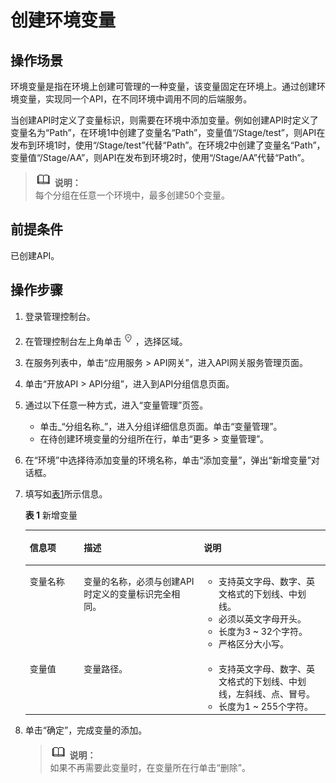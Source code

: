 # 创建环境变量<a name="apig-zh-ug-180307016"></a>

## 操作场景<a name="section1165405311210"></a>

环境变量是指在环境上创建可管理的一种变量，该变量固定在环境上。通过创建环境变量，实现同一个API，在不同环境中调用不同的后端服务。

当创建API时定义了变量标识，则需要在环境中添加变量。例如创建API时定义了变量名为“Path”，在环境1中创建了变量名“Path”，变量值“/Stage/test”，则API在发布到环境1时，使用“/Stage/test”代替“Path”。在环境2中创建了变量名“Path”，变量值“/Stage/AA”，则API在发布到环境2时，使用“/Stage/AA”代替“Path”。

>![](public_sys-resources/icon-note.gif) **说明：**   
>每个分组在任意一个环境中，最多创建50个变量。  

## 前提条件<a name="section16904951184510"></a>

已创建API。

## 操作步骤<a name="section182471252114616"></a>

1.  登录管理控制台。
2.  在管理控制台左上角单击![](figures/icon-region.png)，选择区域。
3.  在服务列表中，单击“应用服务 \> API网关”，进入API网关服务管理页面。
4.  单击“开放API \> API分组”，进入到API分组信息页面。
5.  通过以下任意一种方式，进入“变量管理”页签。
    -   单击_“分组名称_”，进入分组详细信息页面。单击“变量管理”。
    -   在待创建环境变量的分组所在行，单击“更多 \> 变量管理”。

6.  在“环境”中选择待添加变量的环境名称，单击“添加变量”，弹出“新增变量”对话框。
7.  填写如[表1](#table179600199520)所示信息。

    **表 1**  新增变量

    <a name="table179600199520"></a>
    <table><thead align="left"><tr id="row209601419855"><th class="cellrowborder" valign="top" width="18%" id="mcps1.2.4.1.1"><p id="p7404447152"><a name="p7404447152"></a><a name="p7404447152"></a>信息项</p>
    </th>
    <th class="cellrowborder" valign="top" width="40%" id="mcps1.2.4.1.2"><p id="p49601519256"><a name="p49601519256"></a><a name="p49601519256"></a>描述</p>
    </th>
    <th class="cellrowborder" valign="top" width="42%" id="mcps1.2.4.1.3"><p id="p1796113191658"><a name="p1796113191658"></a><a name="p1796113191658"></a>说明</p>
    </th>
    </tr>
    </thead>
    <tbody><tr id="row9961119151"><td class="cellrowborder" valign="top" width="18%" headers="mcps1.2.4.1.1 "><p id="p1540474718515"><a name="p1540474718515"></a><a name="p1540474718515"></a>变量名称</p>
    </td>
    <td class="cellrowborder" valign="top" width="40%" headers="mcps1.2.4.1.2 "><p id="p196161919510"><a name="p196161919510"></a><a name="p196161919510"></a>变量的名称，必须与创建API时定义的变量标识完全相同。</p>
    </td>
    <td class="cellrowborder" valign="top" width="42%" headers="mcps1.2.4.1.3 "><a name="ul1083897121417"></a><a name="ul1083897121417"></a><ul id="ul1083897121417"><li>支持英文字母、数字、英文格式的下划线、中划线。</li><li>必须以英文字母开头。</li><li>长度为3 ~ 32个字符。</li><li>严格区分大小写。</li></ul>
    </td>
    </tr>
    <tr id="row139611919855"><td class="cellrowborder" valign="top" width="18%" headers="mcps1.2.4.1.1 "><p id="p740419471157"><a name="p740419471157"></a><a name="p740419471157"></a>变量值</p>
    </td>
    <td class="cellrowborder" valign="top" width="40%" headers="mcps1.2.4.1.2 "><p id="p119612197510"><a name="p119612197510"></a><a name="p119612197510"></a>变量路径。</p>
    </td>
    <td class="cellrowborder" valign="top" width="42%" headers="mcps1.2.4.1.3 "><a name="ul10324194315112"></a><a name="ul10324194315112"></a><ul id="ul10324194315112"><li>支持英文字母、数字、英文格式的下划线、中划线，左斜线、点、冒号。</li><li>长度为1 ~ 255个字符。</li></ul>
    </td>
    </tr>
    </tbody>
    </table>

8.  单击“确定”，完成变量的添加。

    >![](public_sys-resources/icon-note.gif) **说明：**   
    >如果不再需要此变量时，在变量所在行单击“删除”。  



